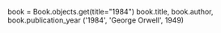 book = Book.objects.get(title="1984")
book.title, book.author, book.publication_year
('1984', 'George Orwell', 1949)
